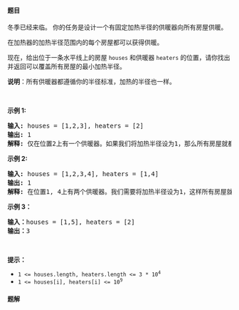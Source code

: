 #### 题目
<p>冬季已经来临。 你的任务是设计一个有固定加热半径的供暖器向所有房屋供暖。</p>

<p>在加热器的加热半径范围内的每个房屋都可以获得供暖。</p>

<p>现在，给出位于一条水平线上的房屋 <code>houses</code> 和供暖器 <code>heaters</code> 的位置，请你找出并返回可以覆盖所有房屋的最小加热半径。</p>

<p><strong>说明</strong>：所有供暖器都遵循你的半径标准，加热的半径也一样。</p>

<p> </p>

<p><strong>示例 1:</strong></p>

<pre>
<strong>输入:</strong> houses = [1,2,3], heaters = [2]
<strong>输出:</strong> 1
<strong>解释:</strong> 仅在位置2上有一个供暖器。如果我们将加热半径设为1，那么所有房屋就都能得到供暖。
</pre>

<p><strong>示例 2:</strong></p>

<pre>
<strong>输入:</strong> houses = [1,2,3,4], heaters = [1,4]
<strong>输出:</strong> 1
<strong>解释:</strong> 在位置1, 4上有两个供暖器。我们需要将加热半径设为1，这样所有房屋就都能得到供暖。
</pre>

<p><strong>示例 3：</strong></p>

<pre>
<strong>输入：</strong>houses = [1,5], heaters = [2]
<strong>输出：</strong>3
</pre>

<p> </p>

<p><strong>提示：</strong></p>

<ul>
	<li><code>1 <= houses.length, heaters.length <= 3 * 10<sup>4</sup></code></li>
	<li><code>1 <= houses[i], heaters[i] <= 10<sup>9</sup></code></li>
</ul>


 #### 题解